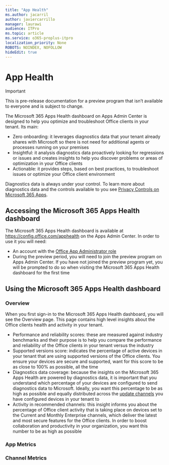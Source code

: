 ```yaml
---
title: "App Health"
ms.author: jacarril
author: javiercarrillo
manager: laurawi
audience: ITPro
ms.topic: article
ms.service: o365-proplus-itpro
localization_priority: None
ROBOTS: NOINDEX, NOFOLLOW
hideEdit: true
---
```


# App Health

> [!IMPORTANT]
> This is pre-release documentation for a preview program that isn’t available to everyone and is subject to change.

The Microsoft 365 Apps Health dashboard on Apps Admin Center is designed to help you optimize and troubleshoot Office clients in your tenant. Its main:

- Zero onboarding: it leverages diagnostics data that your tenant already shares with Microsoft so there is not need for additional agents or processes running on your premises
- Insightful: it analysis diagnostics data proactively looking for regressions or issues and creates insights to help you discover problems or areas of optimization in your Office clients
- Actionable: it provides steps, based on best practices, to troubleshoot issues or optimize your Office client environment

Diagnostics data is always under your control. To learn more about diagnostics data and the controls available to you see [Privacy Controls on Microsoft 365 Apps](../privacy/overview-privacy-controls.md).

## Accessing the Microsoft 365 Apps Health dashboard
The Microsoft 365 Apps Health dashboard is available at https://config.office.com/apphealth on the Apps Admin Center. In order to use it you will need:
- An account with the [Office App Administrator role ](https://docs.microsoft.com/azure/active-directory/users-groups-roles/directory-assign-admin-roles#office-apps-administrator-permissions) 
- During the preview period, you will need to join the preview program on Apps Admin Center. If you have not joined the preview program yet, you will be prompted to do so when visiting the Microsoft 365 Apps Health dashboard for the first time

## Using the Microsoft 365 Apps Health dashboard
### Overview
When you first sign-in to the Microsoft 365 Apps Health dashboard, you will see the Overview page. This page contains high level insights about the Office clients health and activity in your tenant. 
- Performance and reliability scores: these are measured against industry benchmarks and their purpose is to help you compare  the performance and reliability of the Office clients in your tenant versus the industry
- Supported versions score: indicates the percentage of active devices in your tenant that are using supported versions of the Office clients. You ensure your devices are secure and supported, want for this score to be as close to 100% as possible, all the time
- Diagnostics data coverage: because the insights on the Microsoft 365 Apps Health are powered by diagnostics data, it is important that you understand which percentage of your devices are configured to send diagnostics data to Microsoft. Ideally, you want this percentage to be as high as possible and equally distributed across the [update channels](overview-update-channels.md) you have configured devices in your tenant to
- Activity in recommended channels: this insight informs you about the percentage of Office client activity that is taking place on devices set to the Current and Monthly Enterprise channels, which deliver the latest and most secure features for the Office clients. In order to boost collaboration and productivity in your organization, you want this number to be as high as possible

### App Metrics
### Channel Metrics
